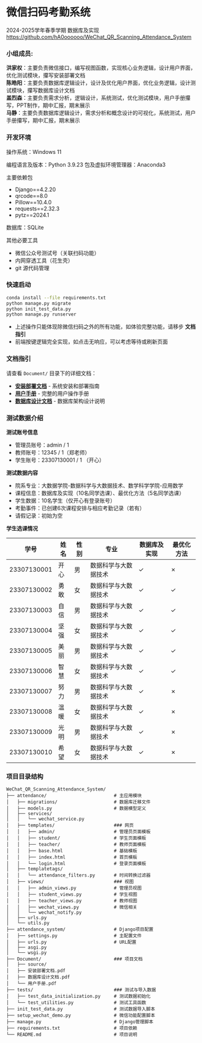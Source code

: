 # 微信扫码考勤系统

2024-2025学年春季学期 数据库及实现  
https://github.com/hA0oooooo/WeChat_QR_Scanning_Attendance_System

### 小组成员: 
**洪家权**：主要负责微信接口，编写视图函数，实现核心业务逻辑，设计用户界面，优化测试模块，攥写安装部署文档  
**陈皓阳**：主要负责数据库逻辑设计，设计及优化用户界面，优化业务逻辑，设计测试模块，攥写数据库设计文档  
**盖烈森**：主要负责需求分析，逻辑设计，系统测试，优化测试模块，用户手册攥写，PPT制作，期中汇报，期末展示  
**马静**：主要负责数据库逻辑设计，需求分析和概念设计的可视化，系统测试，用户手册攥写，期中汇报，期末展示  

### 开发环境

操作系统：Windows 11

编程语言及版本：Python 3.9.23
包及虚拟环境管理器：Anaconda3

主要依赖包
* Django==4.2.20
* qrcode==8.0
* Pillow==10.4.0
* requests==2.32.3
* pytz==2024.1 

数据库：SQLite

其他必要工具
* 微信公众号测试号（关联扫码功能）
* 内网穿透工具（花生壳）
* git 源代码管理


### 快速启动

```bash
conda install --file requirements.txt
python manage.py migrate 
python init_test_data.py
python manage.py runserver
```
* 上述操作只能体现除微信扫码之外的所有功能，如体验完整功能，请移步 **文档指引**
* 前端按键逻辑完全实现，如点击无响应，可以考虑等待或刷新页面

### 文档指引

请查看 `Document/` 目录下的详细文档：

- **[安装部署文档](Document/安装部署文档.pdf)** - 系统安装和部署指南
- **[用户手册](Document/用户手册.pdf)** - 完整的用户操作手册
- **[数据库设计文档](Document/数据库设计文档.pdf)** - 数据库架构设计说明


### 测试数据介绍

**测试账号信息**
- 管理员账号：admin / 1
- 教师账号：12345 / 1（郑老师）
- 学生账号：23307130001 / 1 （开心）

**测试数据内容**
- 院系专业：大数据学院-数据科学与大数据技术、数学科学学院-应用数学
- 课程信息：数据库及实现（10名同学选课）、最优化方法（5名同学选课）
- 学生数据：10名学生（仅开心有登录账号）
- 考勤事件：已创建6次课程安排与相应考勤记录（若有）
- 请假记录：初始为空

**学生选课情况**

| 学号 | 姓名 | 性别 | 专业 | 数据库及实现 | 最优化方法 |
|------|------|------|------|-------------|-----------|
| 23307130001 | 开心 | 男 | 数据科学与大数据技术 | ✓ | ✗ |
| 23307130002 | 勇敢 | 女 | 数据科学与大数据技术 | ✓ | ✓ |
| 23307130003 | 自信 | 男 | 数据科学与大数据技术 | ✓ | ✓ |
| 23307130004 | 坚强 | 女 | 数据科学与大数据技术 | ✓ | ✓ |
| 23307130005 | 美丽 | 男 | 数据科学与大数据技术 | ✓ | ✓ |
| 23307130006 | 智慧 | 女 | 数据科学与大数据技术 | ✓ | ✓ |
| 23307130007 | 努力 | 男 | 数据科学与大数据技术 | ✓ | ✗ |
| 23307130008 | 温暖 | 女 | 数据科学与大数据技术 | ✓ | ✗ |
| 23307130009 | 光明 | 男 | 数据科学与大数据技术 | ✓ | ✗ |
| 23307130010 | 希望 | 女 | 数据科学与大数据技术 | ✓ | ✗ |


### 项目目录结构

```
WeChat_QR_Scanning_Attendance_System/
├── attendance/                         # 主应用模块
│   ├── migrations/                     # 数据库迁移文件
│   ├── models.py                       # 数据模型定义
│   ├── services/                       
│   │   └── wechat_service.py           
│   ├── templates/                      ### 网页
│   │   ├── admin/                      # 管理员页面模板
│   │   ├── student/                    # 学生页面模板
│   │   ├── teacher/                    # 教师页面模板
│   │   ├── base.html                   # 基础模板
│   │   ├── index.html                  # 首页模板
│   │   └── login.html                  # 登录页面模板
│   ├── templatetags/                  
│   │   └── attendance_filters.py       # 时间转换过滤器
│   ├── views/                          ### 视图
│   │   ├── admin_views.py              # 管理员视图
│   │   ├── student_views.py            # 学生视图
│   │   ├── teacher_views.py            # 教师视图
│   │   ├── wechat_views.py             # 微信相关
│   │   └── wechat_notify.py            
│   ├── urls.py                         
│   └── utils.py                        
├── attendance_system/                  # Django项目配置
│   ├── settings.py                     # 主配置文件
│   ├── urls.py                         # URL配置
│   ├── asgi.py                         
│   └── wsgi.py                        
├── Document/                           ### 项目文档
│   ├── source/                         
│   ├── 安装部署文档.pdf                
│   ├── 数据库设计文档.pdf              
│   └── 用户手册.pdf                   
├── tests/                              ### 测试与导入数据
│   ├── test_data_initialization.py     # 测试数据初始化
│   └── test_utilities.py               # 测试工具函数
├── init_test_data.py                   # 测试数据导入脚本
├── setup_wechat_demo.py                # 微信功能配置脚本 
├── manage.py                           # Django管理脚本
├── requirements.txt                    # 项目依赖
└── README.md                           # 项目说明
```

